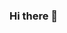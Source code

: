 ### Hi there 👋

<!--
**AbhishekTewari/AbhishekTewari** is a ✨ _special_ ✨ repository because its `README.md` (this file) appears on your GitHub profile.

Here are some ideas to get you started:

- 🔭 I’m currently working on PHP Wordpress
- 🌱 I’m currently learning Reactjs
- 👯 I’m looking for a new job role 
- 📫 How to reach me: tiwariabhishek@gmail.com
- ⚡ Fun fact: ...
-->
